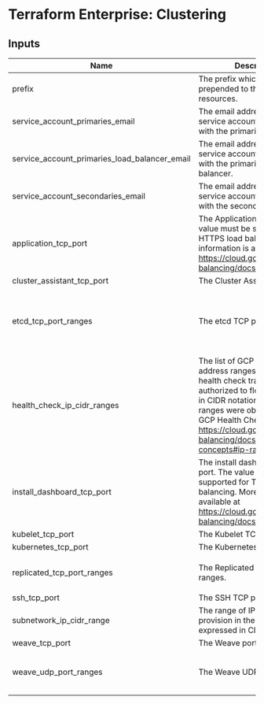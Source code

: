 # Terraform Enterprise: Clustering

## Inputs

| Name | Description | Type | Default | Required |
|------|-------------|------|---------|:-----:|
| prefix | The prefix which will be prepended to the names of resources. | `string` | n/a | yes |
| service\_account\_primaries\_email | The email address of the service account associated with the primaries. | `string` | n/a | yes |
| service\_account\_primaries\_load\_balancer\_email | The email address of the service account associated with the primaries load balancer. | `string` | n/a | yes |
| service\_account\_secondaries\_email | The email address of the service account associated with the secondaries. | `string` | n/a | yes |
| application\_tcp\_port | The Application TCP port. The value must be supported for HTTPS load balancing. More information is available at https://cloud.google.com/load-balancing/docs/https. | `string` | `"443"` | no |
| cluster\_assistant\_tcp\_port | The Cluster Assistant TCP port. | `string` | `"23010"` | no |
| etcd\_tcp\_port\_ranges | The etcd TCP port ranges. | `list(string)` | <pre>[<br>  "2379",<br>  "2380",<br>  "4001",<br>  "7001"<br>]</pre> | no |
| health\_check\_ip\_cidr\_ranges | The list of GCP health check IP address ranges from which health check traffic will be authorized to flow, expressed in CIDR notation. The default ranges were obtained from the GCP Health Checks Overview: https://cloud.google.com/load-balancing/docs/health-check-concepts#ip-ranges. | `list(string)` | <pre>[<br>  "35.191.0.0/16",<br>  "130.211.0.0/22"<br>]</pre> | no |
| install\_dashboard\_tcp\_port | The install dashboard TCP port. The value must be supported for TCP load balancing. More information is available at https://cloud.google.com/load-balancing/docs/tcp. | `string` | `"8085"` | no |
| kubelet\_tcp\_port | The Kubelet TCP port. | `string` | `"10250"` | no |
| kubernetes\_tcp\_port | The Kubernetes TCP port. | `string` | `"6443"` | no |
| replicated\_tcp\_port\_ranges | The Replicated TCP port ranges. | `list(string)` | <pre>[<br>  "9870-9881"<br>]</pre> | no |
| ssh\_tcp\_port | The SSH TCP port. | `string` | `"22"` | no |
| subnetwork\_ip\_cidr\_range | The range of IP addresses to provision in the subnetwork, expressed in CIDR notation. | `string` | `"10.1.0.0/16"` | no |
| weave\_tcp\_port | The Weave ports. | `string` | `"6783"` | no |
| weave\_udp\_port\_ranges | The Weave UDP port ranges. | `list(string)` | <pre>[<br>  "6783",<br>  "6784"<br>]</pre> | no |

